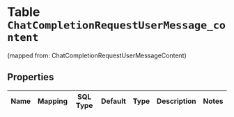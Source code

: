 
# Table `ChatCompletionRequestUserMessage_content`
(mapped from: ChatCompletionRequestUserMessageContent)

## Properties
Name | Mapping | SQL Type | Default | Type | Description | Notes
---- | ------- | -------- | ------- | ---- | ----------- | -----


